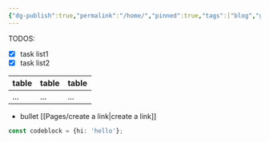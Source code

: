 ```yaml
---
{"dg-publish":true,"permalink":"/home/","pinned":true,"tags":["blog","gardenEntry"],"created":"2024-08-20","updated":"2024-08-20T23:17:00"}
---
```


TODOS:
- [x] task list1
- [x] task list2

| table | table | table |
| ----- | ----- | ----- |
| ...   | ...   | ...   |
- bullet
[[Pages/create a link\|create a link]]

```ts
const codeblock = {hi: 'hello'};
```
